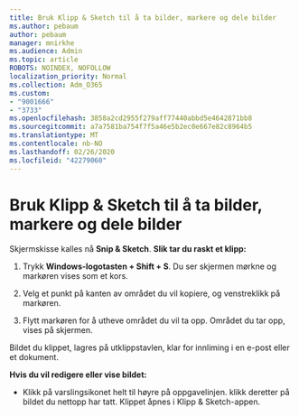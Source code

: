 ```yaml
---
title: Bruk Klipp & Sketch til å ta bilder, markere og dele bilder
ms.author: pebaum
author: pebaum
manager: mnirkhe
ms.audience: Admin
ms.topic: article
ROBOTS: NOINDEX, NOFOLLOW
localization_priority: Normal
ms.collection: Adm_O365
ms.custom:
- "9001666"
- "3733"
ms.openlocfilehash: 3858a2cd2955f279aff77440abbd5e4642871bb8
ms.sourcegitcommit: a7a7581ba754f7f5a46e5b2ec0e667e82c8964b5
ms.translationtype: MT
ms.contentlocale: nb-NO
ms.lasthandoff: 02/26/2020
ms.locfileid: "42279060"
---
```

# <a name="use-snip--sketch-to-capture-mark-up-and-share-images"></a>Bruk Klipp & Sketch til å ta bilder, markere og dele bilder

Skjermskisse kalles nå **Snip & Sketch**. **Slik tar du raskt et klipp:**

1. Trykk **Windows-logotasten + Shift + S**. Du ser skjermen mørkne og markøren vises som et kors. 

2. Velg et punkt på kanten av området du vil kopiere, og venstreklikk på markøren. 

3. Flytt markøren for å utheve området du vil ta opp. Området du tar opp, vises på skjermen.

Bildet du klippet, lagres på utklippstavlen, klar for innliming i en e-post eller et dokument. 

**Hvis du vil redigere eller vise bildet:** 

- Klikk på varslingsikonet helt til høyre på oppgavelinjen. klikk deretter på bildet du nettopp har tatt. Klippet åpnes i Klipp & Sketch-appen.
